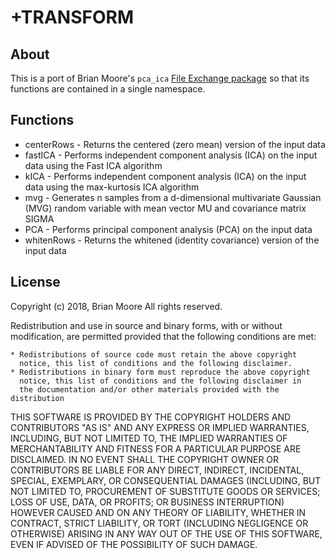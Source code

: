 # +TRANSFORM #
## About ##
This is a port of Brian Moore's `pca_ica` [File Exchange package](https://www.mathworks.com/matlabcentral/fileexchange/38300-pca-and-ica-package) so that its functions are contained in a single namespace.

## Functions ##
* centerRows - Returns the centered (zero mean) version of the input data
* fastICA    - Performs independent component analysis (ICA) on the input data using the Fast ICA algorithm
* kICA       - Performs independent component analysis (ICA) on the input data using the max-kurtosis ICA algorithm
* mvg        - Generates n samples from a d-dimensional multivariate Gaussian (MVG) random variable with mean vector MU and covariance matrix SIGMA
* PCA        - Performs principal component analysis (PCA) on the input data
* whitenRows - Returns the whitened (identity covariance) version of the input data

## License ##
Copyright (c) 2018, Brian Moore
All rights reserved.

Redistribution and use in source and binary forms, with or without
modification, are permitted provided that the following conditions are
met:

    * Redistributions of source code must retain the above copyright
      notice, this list of conditions and the following disclaimer.
    * Redistributions in binary form must reproduce the above copyright
      notice, this list of conditions and the following disclaimer in
      the documentation and/or other materials provided with the distribution

THIS SOFTWARE IS PROVIDED BY THE COPYRIGHT HOLDERS AND CONTRIBUTORS "AS IS"
AND ANY EXPRESS OR IMPLIED WARRANTIES, INCLUDING, BUT NOT LIMITED TO, THE
IMPLIED WARRANTIES OF MERCHANTABILITY AND FITNESS FOR A PARTICULAR PURPOSE
ARE DISCLAIMED. IN NO EVENT SHALL THE COPYRIGHT OWNER OR CONTRIBUTORS BE
LIABLE FOR ANY DIRECT, INDIRECT, INCIDENTAL, SPECIAL, EXEMPLARY, OR
CONSEQUENTIAL DAMAGES (INCLUDING, BUT NOT LIMITED TO, PROCUREMENT OF
SUBSTITUTE GOODS OR SERVICES; LOSS OF USE, DATA, OR PROFITS; OR BUSINESS
INTERRUPTION) HOWEVER CAUSED AND ON ANY THEORY OF LIABILITY, WHETHER IN
CONTRACT, STRICT LIABILITY, OR TORT (INCLUDING NEGLIGENCE OR OTHERWISE)
ARISING IN ANY WAY OUT OF THE USE OF THIS SOFTWARE, EVEN IF ADVISED OF THE
POSSIBILITY OF SUCH DAMAGE.